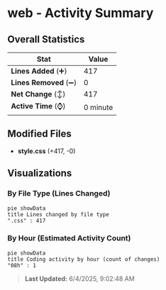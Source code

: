 # web - Activity Summary 

## Overall Statistics

| Stat                   | Value                                                             |
| ---------------------- | ----------------------------------------------------------------- |
| **Lines Added** (➕)   | 417                                          |
| **Lines Removed** (➖) | 0                                        |
| **Net Change** (↕)    | 417                |
| **Active Time** (⌚)   | 0 minute |


## Modified Files
- **style.css** (+417, -0)

## Visualizations

### By File Type (Lines Changed)

```mermaid
pie showData
title Lines changed by file type
".css" : 417
```

### By Hour (Estimated Activity Count)

```mermaid
pie showData
title Coding activity by hour (count of changes)
"08h" : 1
```


> **Last Updated:** 6/4/2025, 9:02:48 AM